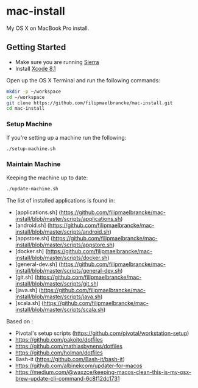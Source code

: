 # mac-install

My OS X on MacBook Pro install.

## Getting Started

- Make sure you are running [Sierra](http://www.apple.com/macos/sierra/)
- Install [Xcode 8.1](https://itunes.apple.com/us/app/xcode/id497799835?mt=12)


Open up the OS X Terminal and run the following commands:

```sh
mkdir -p ~/workspace
cd ~/workspace
git clone https://github.com/filipmaelbrancke/mac-install.git
cd mac-install
```

### Setup Machine

If you're setting up a machine run the following:

```sh
./setup-machine.sh
```

### Maintain Machine

Keeping the machine up to date:

```sh
./update-machine.sh
```

The list of installed applications is found in:  

-  [applications.sh] (https://github.com/filipmaelbrancke/mac-install/blob/master/scripts/applications.sh)
-  [android.sh] (https://github.com/filipmaelbrancke/mac-install/blob/master/scripts/android.sh)
-  [appstore.sh] (https://github.com/filipmaelbrancke/mac-install/blob/master/scripts/appstore.sh)
-  [docker.sh] (https://github.com/filipmaelbrancke/mac-install/blob/master/scripts/docker.sh)
-  [general-dev.sh] (https://github.com/filipmaelbrancke/mac-install/blob/master/scripts/general-dev.sh)
-  [git.sh] (https://github.com/filipmaelbrancke/mac-install/blob/master/scripts/git.sh)
-  [java.sh] (https://github.com/filipmaelbrancke/mac-install/blob/master/scripts/java.sh)
-  [scala.sh] (https://github.com/filipmaelbrancke/mac-install/blob/master/scripts/scala.sh)


Based on :  

- Pivotal's setup scripts (https://github.com/pivotal/workstation-setup)  
- https://github.com/pakoito/dotfiles
- https://github.com/mathiasbynens/dotfiles
- https://github.com/holman/dotfiles
- Bash-it (https://github.com/Bash-it/bash-it)
- https://github.com/albinekcom/updater-for-macos
- https://medium.com/@waxzce/keeping-macos-clean-this-is-my-osx-brew-update-cli-command-6c8f12dc1731
